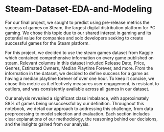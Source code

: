 # Steam-Dataset-EDA-and-Modeling
For our final project, we sought to predict using pre-release metrics the success of games on Steam, the largest digital distribution platform for PC gaming. We chose this topic due to our shared interest in gaming and its potential value for companies and solo developers seeking to create successful games for the Steam platform.

For this project, we decided to use the steam games dataset from Kaggle which contained comprehensive information on every game published on steam. Relevant columns in this dataset included Release Date, Price, Genres, Estimated Owners, Median Playtime Forever, and more. From the information in the dataset, we decided to define success for a game as having a median playtime forever of over one hour. To keep it concise, we chose this metric as it effectively measures user engagement, is resistant to outliers, and was consistently available across all games in our dataset.

Our analysis revealed a significant class imbalance, with approximately 88% of games being unsuccessful by our definition. Throughout this notebook, we detail our approach to addressing this challenge, from data preprocessing to model selection and evaluation. Each section includes clear explanations of our methodology, the reasoning behind our decisions, and the insights gained from our analysis.
